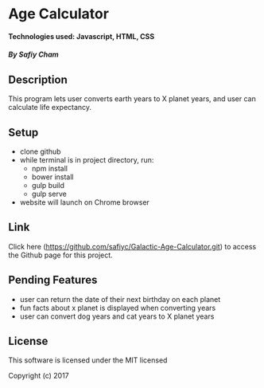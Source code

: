 # Age Calculator

#### Technologies used: Javascript, HTML, CSS

##### By Safiy Cham

## Description

This program lets user converts earth years to X planet years, and user can calculate life expectancy.

## Setup

* clone github
* while terminal is in project directory, run:
  * npm install
  * bower install
  * gulp build
  * gulp serve
* website will launch on Chrome browser

## Link

Click here (https://github.com/safiyc/Galactic-Age-Calculator.git) to access the Github page for this project.

## Pending Features

* user can return the date of their next birthday on each planet
* fun facts about x planet is displayed when converting years
* user can convert dog years and cat years to X planet years


## License

This software is licensed under the MIT licensed

Copyright (c) 2017
